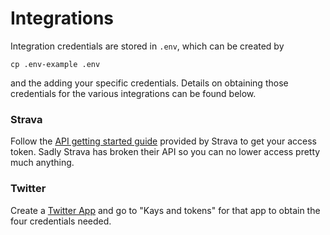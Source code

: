 # Integrations

Integration credentials are stored in `.env`, which can be created by

    cp .env-example .env

and the adding your specific credentials. Details on obtaining those credentials for the various integrations can be found below.

### Strava

Follow the [API getting started guide](https://developers.strava.com/docs/getting-started/) provided by Strava to get your access token. Sadly Strava has broken their API so you can no lower access pretty much anything.

### Twitter

Create a [Twitter App](https://apps.twitter.com/) and go to "Kays and tokens" for that app to obtain the four credentials needed.
